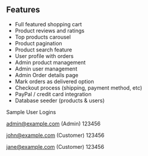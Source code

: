 ## Features

- Full featured shopping cart
- Product reviews and ratings
- Top products carousel
- Product pagination
- Product search feature
- User profile with orders
- Admin product management
- Admin user management
- Admin Order details page
- Mark orders as delivered option
- Checkout process (shipping, payment method, etc)
- PayPal / credit card integration
- Database seeder (products & users)

Sample User Logins

admin@example.com (Admin)
123456

john@example.com (Customer)
123456

jane@example.com (Customer)
123456
```
